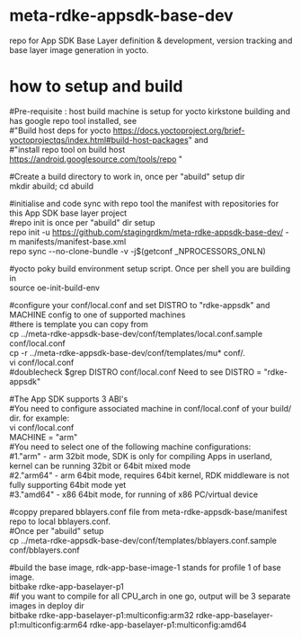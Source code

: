 # meta-rdke-appsdk-base-dev
repo for App SDK Base Layer definition &amp; development, version tracking and base layer image generation in yocto.  
# how to setup and build
  #Pre-requisite : host build machine is setup for yocto kirkstone building and has google repo tool installed, see  
  #"Build host deps for yocto https://docs.yoctoproject.org/brief-yoctoprojectqs/index.html#build-host-packages" and  
  #"install repo tool on build host https://android.googlesource.com/tools/repo "

  #Create a build directory to work in, once per "abuild" setup dir  
  mkdir abuild; cd abuild

  #initialise and code sync with repo tool the manifest with repositories for this App SDK base layer project  
  #repo init is once per "abuild" dir setup  
  repo init -u https://github.com/stagingrdkm/meta-rdke-appsdk-base-dev/ -m manifests/manifest-base.xml  
  repo sync --no-clone-bundle -v -j$(getconf _NPROCESSORS_ONLN)

  #yocto poky build environment setup script. Once per shell you are building in  
  source oe-init-build-env

  #configure your conf/local.conf and set DISTRO to "rdke-appsdk" and MACHINE config to one of supported machines   
  #there is template you can copy from  
  cp ../meta-rdke-appsdk-base-dev/conf/templates/local.conf.sample conf/local.conf  
  cp -r ../meta-rdke-appsdk-base-dev/conf/templates/mu* conf/.  
  vi conf/local.conf  
  #doublecheck $grep DISTRO conf/local.conf  Need to see DISTRO = "rdke-appsdk"  

  #The App SDK supports 3 ABI's  
  #You need to configure associated machine in conf/local.conf of your build/ dir. for example:  
  vi conf/local.conf  
  MACHINE = "arm"  
  #You need to select one of the following machine configurations:  
  #1."arm"   - arm 32bit mode, SDK is only for compiling Apps in userland, kernel can be running 32bit or 64bit mixed mode  
  #2."arm64" - arm 64bit mode, requires 64bit kernel, RDK middleware is not fully supporting 64bit mode yet  
  #3."amd64" - x86 64bit mode, for running of x86 PC/virtual device  
  
  #coppy prepared bblayers.conf file from meta-rdke-appsdk-base/manifest repo to local bblayers.conf.  
  #Once per "abuild" setup  
  cp ../meta-rdke-appsdk-base-dev/conf/templates/bblayers.conf.sample conf/bblayers.conf  

  #build the base image, rdk-app-base-image-1 stands for profile 1 of base image.  
  bitbake rdke-app-baselayer-p1  
  #if you want to compile for all CPU_arch in one go, output will be 3 separate images in deploy dir   
  bitbake rdke-app-baselayer-p1:multiconfig:arm32 rdke-app-baselayer-p1:multiconfig:arm64 rdke-app-baselayer-p1:multiconfig:amd64  


